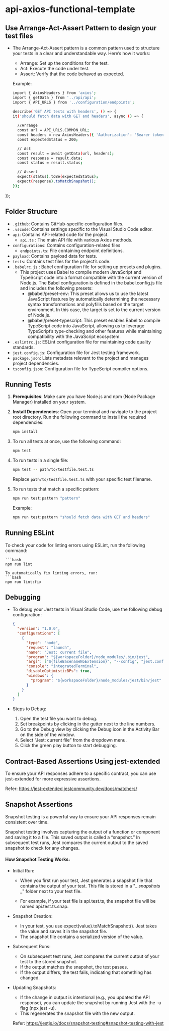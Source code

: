 # api-axios-functional-template

## Use Arrange-Act-Assert Pattern to design your test files
- The Arrange-Act-Assert pattern is a common pattern used to structure your tests in a clear and understandable way. Here’s how it works:

  - Arrange: Set up the conditions for the test.
  - Act: Execute the code under test.
  - Assert: Verify that the code behaved as expected.

  Example: 
  ```bash
  import { AxiosHeaders } from 'axios';
  import { getData } from '../api/api';
  import { API_URLS } from '../configuration/endpoints';

  describe('GET API tests with headers', () => {
  it('should fetch data with GET and headers', async () => {
    
    //Arrange
    const url = API_URLS.COMMON_URL;
    const headers = new AxiosHeaders({ 'Authorization': 'Bearer token' });
    const expectedStatus = 200;

    // Act
    const result = await getData(url, headers);
    const response = result.data;
    const status = result.status;

    // Assert
    expect(status).toBe(expectedStatus);
    expect(response).toMatchSnapshot();
  });
});


## Folder Structure

- `.github`: Contains GitHub-specific configuration files.
- `.vscode`: Contains settings specific to the Visual Studio Code editor.
- `api`: Contains API-related code for the project.
    - `api.ts` : The main API file with various Axios methods.
- `configurations`: Contains configuration-related files
    - `endpoints.ts`: File containing endpoint definitions.
- `payload`: Contains payload data for tests.
- `tests`: Contains test files for the project’s code.
- `.babelrc.js` : Babel configuration file for setting up presets and plugins.
    - This project uses Babel to compile modern JavaScript and TypeScript code into a format compatible with the current version of Node.js. The Babel configuration is defined in the babel.config.js file and includes the following presets:
        - @babel/preset-env: This preset allows us to use the latest JavaScript features by automatically determining the necessary syntax transformations and polyfills based on the target environment. In this case, the target is set to the current version of Node.js.
        - @babel/preset-typescript: This preset enables Babel to compile TypeScript code into JavaScript, allowing us to leverage TypeScript’s type-checking and other features while maintaining compatibility with the JavaScript ecosystem.
- `.eslintrc.js`: ESLint configuration file for maintaining code quality standards.
- `jest.config.js`: Configuration file for Jest testing framework.
- `package.json`: Lists metadata relevant to the project and manages project dependencies.
- `tsconfig.json`: Configuration file for TypeScript compiler options.

## Running Tests

1. **Prerequisites**: Make sure you have Node.js and npm (Node Package Manager) installed on your system.

2. **Install Dependencies**: Open your terminal and navigate to the project root directory. Run the following command to install the required dependencies:

    ```bash
    npm install
    ```

3. To run all tests at once, use the following command:
    ```bash
    npm test
    ```

4. To run tests in a single file:
    ```bash
    npm test -- path/to/testfile.test.ts
    ```

   Replace `path/to/testfile.test.ts` with your specific test filename.

5. To run tests that match a specific pattern:
    ```bash
    npm run test:pattern "pattern"
    ```

    Example:
    ```bash
    npm run test:pattern "should fetch data with GET and headers"
    ```

## Running ESLint

To check your code for linting errors using ESLint, run the following command:

    ```bash
    npm run lint

    To automatically fix linting errors, run:  
    ```bash
    npm run lint:fix

## Debugging

- To debug your Jest tests in Visual Studio Code, use the following debug configuration:
    ```json
    {
      "version": "1.0.0",
      "configurations": [
        {
          "type": "node",
          "request": "launch",
          "name": "Jest: current file",
          "program": "${workspaceFolder}/node_modules/.bin/jest",
          "args": ["${fileBasenameNoExtension}", "--config", "jest.config.js"],
          "console": "integratedTerminal",
          "disableOptimisticBPs": true,
          "windows": {
            "program": "${workspaceFolder}/node_modules/jest/bin/jest"
          }
        }
      ]
    }
    ```

- Steps to Debug:
  1. Open the test file you want to debug.
  2. Set breakpoints by clicking in the gutter next to the line numbers.
  3. Go to the Debug view by clicking the Debug icon in the Activity Bar on the side of the window.
  4. Select “Jest: current file” from the dropdown menu.
  5. Click the green play button to start debugging.

## Contract-Based Assertions Using jest-extended

To ensure your API responses adhere to a specific contract, you can use jest-extended for more expressive assertions.

Refer: https://jest-extended.jestcommunity.dev/docs/matchers/

## Snapshot Assertions

Snapshot testing is a powerful way to ensure your API responses remain consistent over time.

Snapshot testing involves capturing the output of a function or component and saving it to a file. This saved output is called a “snapshot.” In subsequent test runs, Jest compares the current output to the saved snapshot to check for any changes.

#### How Snapshot Testing Works:

- Initial Run:

  - When you first run your test, Jest generates a snapshot file that contains the output of your test. This file is stored in a "_ _snapshots_ _" folder next to your test file.

  - For example, if your test file is api.test.ts, the snapshot file will be named api.test.ts.snap.

- Snapshot Creation:

  - In your test, you use expect(value).toMatchSnapshot(). Jest takes the value and saves it in the snapshot file.
  - The snapshot file contains a serialized version of the value.

- Subsequent Runs:

  - On subsequent test runs, Jest compares the current output of your test to the stored snapshot.
  - If the output matches the snapshot, the test passes.
  - If the output differs, the test fails, indicating that something has changed.

- Updating Snapshots:

  - If the change in output is intentional (e.g., you updated the API response), you can update the snapshot by running Jest with the -u flag (npx jest -u).
  - This regenerates the snapshot file with the new output.

  Refer: https://jestjs.io/docs/snapshot-testing#snapshot-testing-with-jest